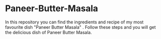 # Paneer-Butter-Masala
In this repository you can find the ingredients and recipe of my most favourite dish "Paneer Butter Masala" .
Follow these steps and you will get the delicious dish of Paneer Butter Masala.
